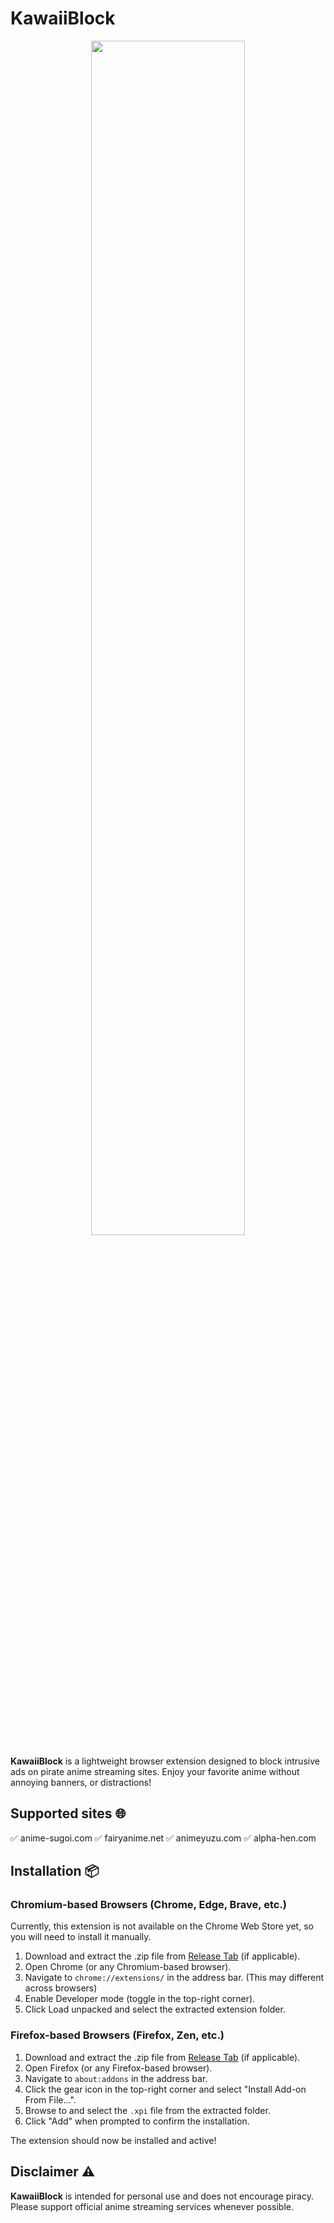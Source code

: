 # KawaiiBlock
<p align="center">
  <img width="70%" src="https://image.api.playstation.com/vulcan/img/rnd/202109/3007/l77Qv7jKWzaVJ5uyIBlONvZp.jpg?w=440">
</p>

**KawaiiBlock** is a lightweight browser extension designed to block intrusive ads on pirate anime streaming sites. Enjoy your favorite anime without annoying banners, or distractions!

## Supported sites 🌐
✅ anime-sugoi.com
✅ fairyanime.net
✅ animeyuzu.com
✅ alpha-hen.com

## Installation 📦
### Chromium-based Browsers (Chrome, Edge, Brave, etc.)
Currently, this extension is not available on the Chrome Web Store yet, so you will need to install it manually.

1. Download and extract the .zip file from [Release Tab](https://github.com/paratpanu18/KawaiiBlock/releases) (if applicable).
2. Open Chrome (or any Chromium-based browser).
3. Navigate to `chrome://extensions/` in the address bar. (This may different across browsers)
4. Enable Developer mode (toggle in the top-right corner).
5. Click Load unpacked and select the extracted extension folder.

### Firefox-based Browsers (Firefox, Zen, etc.)
1. Download and extract the .zip file from [Release Tab](https://github.com/paratpanu18/KawaiiBlock/releases) (if applicable).
2. Open Firefox (or any Firefox-based browser).
3. Navigate to `about:addons` in the address bar.
4. Click the gear icon in the top-right corner and select "Install Add-on From File...".
5. Browse to and select the `.xpi` file from the extracted folder.
6. Click "Add" when prompted to confirm the installation.

The extension should now be installed and active!

## Disclaimer ⚠️
**KawaiiBlock** is intended for personal use and does not encourage piracy. Please support official anime streaming services whenever possible.